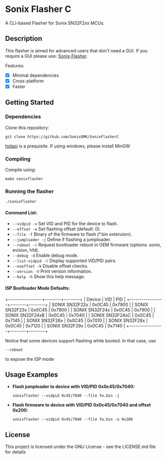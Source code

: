 # Sonix Flasher C

A CLI-based Flasher for Sonix SN32F2xx MCUs.

## Description

This flasher is aimed for advanced users that don't need a GUI. If you require a GUI please use: [Sonix-Flasher](https://github.com/SonixQMK/sonix-flasher).

Features:

- [x] Minimal dependencies
- [x] Cross-platform
- [x] Faster

## Getting Started

### Dependencies

Clone this repository:
```
git clone https://github.com/SonixQMK/SonixFlasherC
```

[hidapi](https://github.com/libusb/hidapi) is a prequisite.
If using windows, please install MinGW

### Compiling

Compile using:

```
make sonixflasher
```


### Running the flasher

```
./sonixflasher
```

#### Command List:

- `--vidpid -v`      Set VID and PID for the device to flash.
- `--offset -o`      Set flashing offset (default: 0).
- `--file -f`        Binary of the firmware to flash (*.bin extension).
- `--jumploader -j`  Define if flashing a jumploader.
- `--reboot -r`      Request bootloader reboot in OEM firmware (options: sonix, evision, hfd).
- `--debug -d`       Enable debug mode.
- `--list-vidpid -l` Display supported VID/PID pairs.
- `--nooffset -k`    Disable offset checks.
- `--version -V`     Print version information.
- `--help -h`        Show this help message.

#### ISP Bootloader Mode Defaults:

+-----------------+--------+--------+
|     Device      |  VID   |  PID   |
+-----------------+--------+--------+
| SONIX SN32F22x  | 0x0C45 | 0x7900 |
| SONIX SN32F23x  | 0x0C45 | 0x7900 |
| SONIX SN32F24x  | 0x0C45 | 0x7900 |
| SONIX SN32F24xB | 0x0C45 | 0x7040 |
| SONIX SN32F24xC | 0x0C45 | 0x7145 |
| SONIX SN32F26x  | 0x0C45 | 0x7010 |
| SONIX SN32F28x  | 0x0C45 | 0x7120 |
| SONIX SN32F29x  | 0x0C45 | 0x7140 |
+-----------------+--------+--------+

Notice that some devices support flashing while booted. In that case, use
```
--reboot
```
to expose the ISP mode

## Usage Examples

- **Flash jumploader to device with VID/PID 0x0c45/0x7040:**

  ```
  sonixflasher --vidpid 0c45/7040 --file fw.bin -j
  ```
- **Flash firmware to device with VID/PID 0x0c45/0x7040 and offset 0x200:**

  ```
  sonixflasher --vidpid 0c45/7040 --file fw.bin -o 0x200
  ```

## License

This project is licensed under the GNU License - see the LICENSE.md file for details
